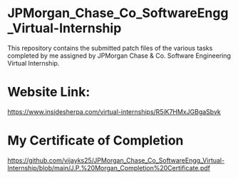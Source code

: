 # JPMorgan_Chase_Co_SoftwareEngg_Virtual-Internship
This repository contains the submitted patch files of the various tasks completed by me assigned by JPMorgan Chase &amp; Co. Software Engineering Virtual Internship.
# Website Link:
https://www.insidesherpa.com/virtual-internships/R5iK7HMxJGBgaSbvk
# My Certificate of Completion
https://github.com/vijayks25/JPMorgan_Chase_Co_SoftwareEngg_Virtual-Internship/blob/main/J.P.%20Morgan_Completion%20Certificate.pdf

